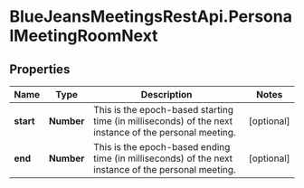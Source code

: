 # BlueJeansMeetingsRestApi.PersonalMeetingRoomNext

## Properties
Name | Type | Description | Notes
------------ | ------------- | ------------- | -------------
**start** | **Number** | This is the epoch-based starting time (in milliseconds) of the next instance of the personal meeting. | [optional] 
**end** | **Number** | This is the epoch-based ending time (in milliseconds) of the next instance of the personal meeting. | [optional] 


